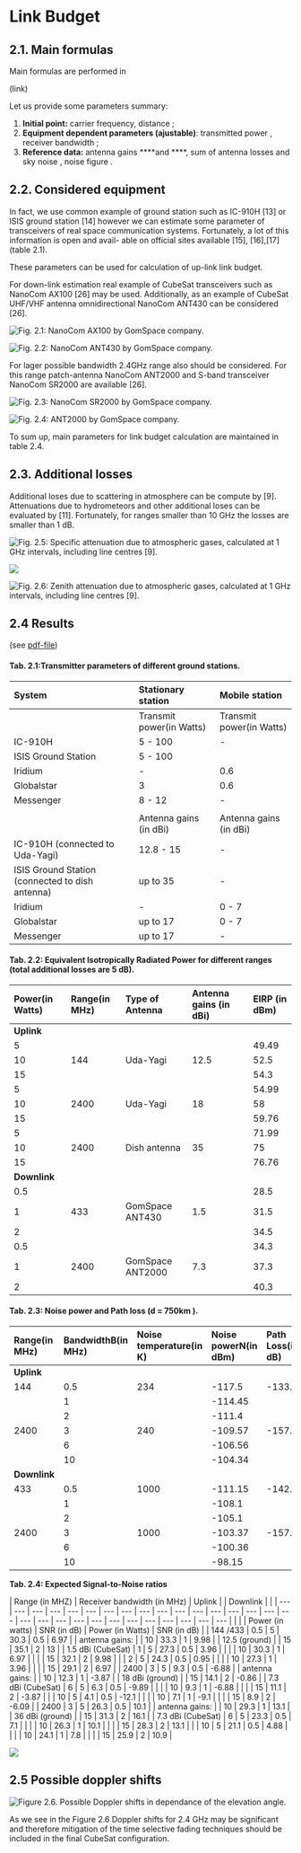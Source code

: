 # Link Budget

## 2.1. Main formulas

Main formulas are performed in 

\(link\)

Let us provide some parameters summary:

1. **Initial point:** carrier frequency, distance ;
2. **Equipment dependent parameters \(ajustable\)**: transmitted power , receiver bandwidth ;
3. **Reference data:** antenna gains  ****and ****, sum of antenna losses and sky noise , noise figure .

## 2.2. Considered equipment

In fact, we use common example of ground station such as IC-910H \[13\] or ISIS ground station \[14\] however we can estimate some parameter of transceivers of real space communication systems. Fortunately, a lot of this information is open and avail- able on official sites available \[15\], \[16\],\[17\] \(table 2.1\).

These parameters can be used for calculation of up-link link budget.

For down-link estimation real example of CubeSat transceivers such as NanoCom AX100 \[26\] may be used. Additionally, as an example of CubeSat UHF/VHF antenna omnidirectional NanoCom ANT430 can be considered \[26\].

![Fig. 2.1: NanoCom AX100 by GomSpace company.](.gitbook/assets/antenna1.png)

![Fig. 2.2: NanoCom ANT430 by GomSpace company.](.gitbook/assets/transceiver.png)

For lager possible bandwidth 2.4GHz range also should be considered. For this range patch-antenna NanoCom ANT2000 and S-band transceiver NanoCom SR2000 are available \[26\].

![Fig. 2.3: NanoCom SR2000 by GomSpace company.](.gitbook/assets/transceiver2.png)

![Fig. 2.4: ANT2000 by GomSpace company.](.gitbook/assets/antenna2.png)



To sum up, main parameters for link budget calculation are maintained in table 2.4.

## 2.3. Additional losses

Additional loses due to scattering in atmosphere can be compute by \[9\]. Attenuations due to hydrometeors and other additional loses can be evaluated by \[11\]. Fortunately, for ranges smaller than 10 GHz the losses are smaller than 1 dB.

![Fig. 2.5:  Specific attenuation due to atmospheric gases, calculated at 1 GHz intervals, including line centres \[9\].](.gitbook/assets/atten1.png)

![](https://github.com/kirlf/cubesats/tree/4904a8c7c26549dc8a1a08a45237d264e5cc9806/assets/atten1.png)

![Fig.  2.6:  Zenith attenuation due to atmospheric gases, calculated at 1 GHz intervals, including line centres \[9\].](.gitbook/assets/atten2.png)

## 2.4 Results

\(see [pdf-file](https://yadi.sk/i/SuZLOYhV3Qoy6o)\)

#### **Tab. 2.1:Transmitter parameters of different ground stations.**

| System | Stationary station | Mobile station |
| :--- | :--- | :--- |
|  | Transmit power\(in Watts\) | Transmit power\(in Watts\) |
| IC-910H | 5 - 100 | - |
| ISIS Ground Station | 5 - 100 |  |
| Iridium | - | 0.6 |
| Globalstar | 3 | 0.6 |
| Messenger | 8 - 12 | - |
|  |  |  |
|  | Antenna gains \(in dBi\) | Antenna gains \(in dBi\) |
| IC-910H \(connected to Uda-Yagi\) | 12.8 - 15 | - |
| ISIS Ground Station \(connected to dish antenna\) | up to 35 | - |
| Iridium | - | 0 - 7 |
| Globalstar | up to 17 | 0 - 7 |
| Messenger | up to 17 | - |

#### **Tab. 2.2: Equivalent Isotropically Radiated Power for different ranges \(total additional losses are 5 dB\).**

| Power\(in Watts\) | Range\(in MHz\) | Type of Antenna | Antenna gains          \(in dBi\) | EIRP                           \(in dBm\) |
| :--- | :--- | :--- | :--- | :--- |
| **Uplink** |  |  |  |  |
| 5 |  |  |  | 49.49 |
| 10 | 144 | Uda-Yagi | 12.5 | 52.5 |
| 15 |  |  |  | 54.3 |
| 5 |  |  |  | 54.99 |
| 10 | 2400 | Uda-Yagi | 18 | 58 |
| 15 |  |  |  | 59.76 |
| 5 |  |  |  | 71.99 |
| 10 | 2400 | Dish antenna | 35 | 75 |
| 15 |  |  |  | 76.76 |
| **Downlink** |  |  |  |  |
| 0.5 |  |  |  | 28.5 |
| 1 | 433 | GomSpace ANT430 | 1.5 | 31.5 |
| 2 |  |  |  | 34.5 |
| 0.5 |  |  |  | 34.3 |
| 1 | 2400 | GomSpace ANT2000 | 7.3 | 37.3 |
| 2 |  |  |  | 40.3 |

#### **Tab. 2.3: Noise power and Path loss \(d = 750km \).**

| Range\(in MHz\) | BandwidthB\(in MHz\) | Noise temperature\(in K\) | Noise powerN\(in dBm\) | Path Loss\(in dB\) |
| :--- | :--- | :--- | :--- | :--- |
| **Uplink** |  |  |  |  |
| 144 | 0.5                                                             | 234 | -117.5                       | -133.1 |
|  | 1 |  | -114.45 |  |
|  | 2 |  | -111.4 |  |
| 2400 | 3 | 240 | -109.57    | -157.5 |
|  | 6 |  | -106.56 |  |
|  | 10 |  | -104.34 |  |
| **Downlink** |  |  |  |  |
| 433 | 0.5   | 1000 | -111.15  | -142.7 |
|  | 1 |  | -108.1 |  |
|  | 2 |  | -105.1 |  |
| 2400 | 3 | 1000 | -103.37   | -157.5 |
|  | 6 |  | -100.36 |  |
|  | 10 |  | -98.15 |  |

**Tab. 2.4: Expected Signal-to-Noise ratios**

| Range \(in MHZ\) | Receiver bandwidth \(in MHz\) | Uplink |  | Downlink |  |
| --- | --- | --- | --- | --- | --- | --- | --- | --- | --- | --- | --- | --- | --- | --- | --- | --- | --- | --- | --- | --- | --- | --- | --- | --- | --- | --- | --- | --- |
|  |  | Power   \(in watts\) | SNR \(in dB\) | Power \(in Watts\) | SNR \(in dB\) |
| 144 /433 | 0.5 | 5 | 30.3 | 0.5 | 6.97 |
| antenna gains: |  | 10 | 33.3 | 1 | 9.98 |
| 12.5 \(ground\) |  | 15 | 35.1 | 2 | 13 |
| 1.5 dBi \(CubeSat\) | 1 | 5 | 27.3 | 0.5 | 3.96 |
|  |  | 10 | 30.3 | 1 | 6.97 |
|  |  | 15 | 32.1 | 2 | 9.98 |
|  | 2 | 5 | 24.3 | 0.5 | 0.95 |
|  |  | 10 | 27.3 | 1 | 3.96 |
|  |  | 15 | 29.1 | 2 | 6.97 |
| 2400 | 3 | 5 | 9.3 | 0.5 | -6.88 |
| antenna gains: |  | 10 | 12.3 | 1 | -3.87 |
| 18 dBi \(ground\) |  | 15 | 14.1 | 2 | -0.86 |
| 7.3 dBi \(CubeSat\) | 6 | 5 | 6.3 | 0.5 | -9.89 |
|  |  | 10 | 9.3 | 1 | -6.88 |
|  |  | 15 | 11.1 | 2 | -3.87 |
|  | 10 | 5 | 4.1 | 0.5 | -12.1 |
|  |  | 10 | 7.1 | 1 | -9.1 |
|  |  | 15 | 8.9 | 2 | -6.09 |
| 2400 | 3 | 5 | 26.3 | 0.5 | 10.1 |
| antenna gains: |  | 10 | 29.3 | 1 | 13.1 |
| 36 dBi \(ground\) |  | 15 | 31.3 | 2 | 16.1 |
| 7.3 dBi \(CubeSat\) | 6 | 5 | 23.3 | 0.5 | 7.1 |
|  |  | 10 | 26.3 | 1 | 10.1 |
|  |  | 15 | 28.3 | 2 | 13.1 |
|  | 10 | 5 | 21.1 | 0.5 | 4.88 |
|  |  | 10 | 24.1 | 1 | 7.8 |
|  |  | 15 | 25.9 | 2 | 10.9 |

![](https://github.com/kirlf/cubesats/tree/4904a8c7c26549dc8a1a08a45237d264e5cc9806/assets/8.png)

## 2.5 Possible doppler shifts 

![Figure 2.6. Possible Doppler shifts in dependance of the elevation angle.](.gitbook/assets/doppler.png)

As we see in the Figure 2.6 Doppler shifts for 2.4 GHz may be significant and therefore mitigation of the time selective fading techniques should be included in the final CubeSat configuration.

